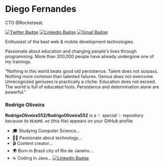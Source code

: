 # Diego Fernandes 

CTO @Rocketseat.

[![Twitter Badge](https://img.shields.io/badge/-@dieegosf-6633cc?style=flat-square&labelColor=6633cc&logo=twitter&logoColor=white&link=https://twitter.com/dieegosf)](https://twitter.com/dieegosf) 
[![Linkedin Badge](https://img.shields.io/badge/-Diego%20Fernandes-6633cc?style=flat-square&logo=Linkedin&logoColor=white&link=https://www.linkedin.com/in/diego-schell-fernandes/)](https://www.linkedin.com/in/diego-schell-fernandes/) 
[![Gmail Badge](https://img.shields.io/badge/-diego.schell.f@gmail.com-6633cc?style=flat-square&logo=Gmail&logoColor=white&link=mailto:diego.schell.f@gmail.com)](mailto:diego.schell.f@gmail.com)

Enthusiast of the best web & mobile development technologies.

Passionate about education and changing people's lives through programming. More than 200,000 people have already undergone one of my trainings.

"Nothing in this world beats good old persistence. Talent does not surpass. Nothing more common than talented failures. Genius does not overcome. Unrecognized geniuses is practically a cliche. Education does not exceed. The world is full of educated fools. Persistence and determination alone are powerful."




### Rodrigo Oliveira

**RodrigoOliveira552/RodrigoOliveira552** is a ✨ _special_ ✨ repository because its `README.md` (this file) appears on your GitHub profile.

- 🎓 Studying Computer Science...
- 👨‍💻 Passionate about technology...
- 🎬 Content creator...
- 🌍 Born in Brazil city of Rio de Janeiro...
- ☕ Coding in Java...
[![Linkedin Badge](https://img.shields.io/badge/-Linkedin-blue?style=flat-square&logo=linkedin&logoColor=white&link=https://https://www.linkedin.com/in/rodrigo-oliveira-dev/)](https://www.linkedin.com/in/rodrigo-oliveira-dev/) 
